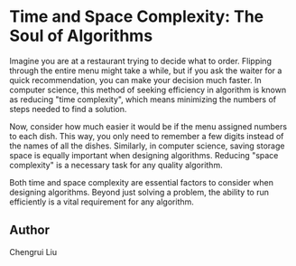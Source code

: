    # Time and Space Complexity: The Soul of Algorithms
    
   Imagine you are at a restaurant trying to decide what to order. Flipping through the entire menu might take a while, but if you ask the waiter for a quick recommendation, you can make your decision much faster. In computer science, this method of seeking efficiency in algorithm is known as reducing "time complexity", which means minimizing the numbers of steps needed to find a solution. 

   Now, consider how much easier it would be if the menu assigned numbers to each dish. This way, you only need to remember a few digits instead of the names of all the dishes. Similarly, in computer science, saving storage space is equally important when designing algorithms. Reducing "space complexity" is a necessary task for any quality algorithm.

   Both time and space complexity are essential factors to consider when designing algorithms. Beyond just solving a problem, the ability to run efficiently is a vital requirement for any algorithm.


   ## Author
   Chengrui Liu